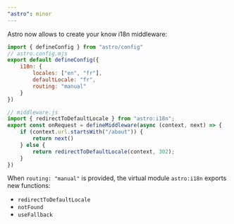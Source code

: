 ```yaml
---
"astro": minor
---
```


Astro now allows to create your know i18n middleware:

```js
import { defineConfig } from "astro/config"
// astro.config.mjs
export default defineConfig({
    i18n: {
        locales: ["en", "fr"],
        defaultLocale: "fr",
        routing: "manual"
    }
})
```

```js
// middleware.js
import { redirectToDefaultLocale } from "astro:i18n";
export const onRequest = defineMiddleware(async (context, next) => {
    if (context.url.startsWith("/about")) {
        return next()
    } else {
        return redirectToDefaultLocale(context, 302);  
    }
})
```

When `routing: "manual"` is provided, the virtual module `astro:i18n` exports new functions:
- `redirectToDefaultLocale`
- `notFound`
- `useFallback`